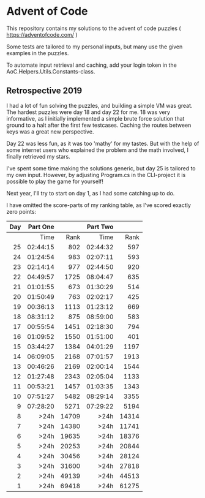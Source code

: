 # Advent of Code

This repository contains my solutions to the advent of code puzzles ( https://adventofcode.com/ )

Some tests are tailored to my personal inputs, but many use the given examples in the puzzles.

To automate input retrieval and caching, add your login token in the AoC.Helpers.Utils.Constants-class.

## Retrospective 2019

I had a lot of fun solving the puzzles, and building a simple VM was great. The hardest puzzles were day 18 and day 22 for me.
18 was very informative, as I initially implemented a simple brute force solution that ground to a halt after the first few testcases. Caching the routes between keys was a great new perspective.

Day 22 was less fun, as it was too 'mathy' for my tastes. But with the help of some internet users who explained the problem and the math involved, I finally retrieved my stars.

I've spent some time making the solutions generic, but day 25 is tailored to my own input. However, by adjusting Program.cs in the CLI-project it is possible to play the game for yourself!

Next year, I'll try to start on day 1, as I had some catching up to do.

I have omitted the score-parts of my ranking table, as I've scored exactly zero points:

| Day  | Part One | | Part Two | |
|---:|---:|---:|---:|---:|
|    |     Time |  Rank  |     Time |  Rank|
| 25  | 02:44:15 |   802  | 02:44:32 |   597|
| 24  | 01:24:54 |   983  | 02:07:11 |   593|
| 23  | 02:14:14 |   977  | 02:44:50 |   920|
| 22  | 04:49:57 |  1725  | 08:04:47 |   635|
| 21  | 01:01:55 |   673  | 01:30:29 |   514|
| 20  | 01:50:49 |   763  | 02:02:17 |   425|
| 19  | 00:36:13 |  1113  | 01:23:12 |   669|
| 18  | 08:31:12 |   875  | 08:59:00 |   583|
| 17  | 00:55:54 |  1451  | 02:18:30 |   794|
| 16  | 01:09:52 |  1550  | 01:51:00 |   401|
| 15  | 03:44:27 |  1384  | 04:01:29 |  1197|
| 14  | 06:09:05 |  2168  | 07:01:57 |  1913|
| 13  | 00:46:26 |  2169  | 02:00:14 |  1544|
| 12  | 01:27:48 |  2343  | 02:05:04 |  1133|
| 11  | 00:53:21 |  1457  | 01:03:35 |  1343|
| 10  | 07:51:27 |  5482  | 08:29:14 |  3355|
|  9  | 07:28:20 |  5271  | 07:29:22 |  5194|
|  8  |     >24h | 14709  |     >24h | 14314|
|  7  |     >24h | 14380  |     >24h | 11741|
|  6  |     >24h | 19635  |     >24h | 18376|
|  5  |     >24h | 20253  |     >24h | 20844|
|  4  |     >24h | 30456  |     >24h | 28124|
|  3  |     >24h | 31600  |     >24h | 27818|
|  2  |     >24h | 49139  |     >24h | 44513|
|  1  |     >24h | 69418  |     >24h | 61275|
